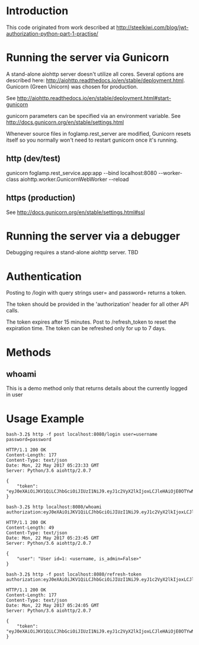 # Introduction

This code originated from work described at http://steelkiwi.com/blog/jwt-authorization-python-part-1-practise/

# Running the server via Gunicorn

A stand-alone aiohttp server doesn't utilize all cores. Several options are described here: http://aiohttp.readthedocs.io/en/stable/deployment.html. Gunicorn (Green Unicorn) was chosen for production.

See
http://aiohttp.readthedocs.io/en/stable/deployment.html#start-gunicorn

gunicorn parameters can be specified via an environment variable. See http://docs.gunicorn.org/en/stable/settings.html

Whenever source files in foglamp.rest_server are modified, Gunicorn resets itself so you normally won't need to restart gunicorn once it's running.

## http (dev/test)

gunicorn foglamp.rest_service.app:app --bind localhost:8080 --worker-class aiohttp.worker.GunicornWebWorker --reload

## https (production)

See http://docs.gunicorn.org/en/stable/settings.html#ssl

# Running the server via a debugger

Debugging requires a stand-alone aiohttp server. TBD

# Authentication

Posting to /login with query strings user= and password= returns a token.

The token should be provided in the 'authorization' header for all other API calls. 

The token expires after 15 minutes. Post to /refresh_token to reset the expiration time. The token can be refreshed only for up to 7 days.

# Methods

## whoami

This is a demo method only that returns details about the currently logged in user

# Usage Example

    bash-3.2$ http -f post localhost:8080/login user=username password=password

    HTTP/1.1 200 OK
    Content-Length: 177
    Content-Type: text/json
    Date: Mon, 22 May 2017 05:23:33 GMT
    Server: Python/3.6 aiohttp/2.0.7

    {
        "token": "eyJ0eXAiOiJKV1QiLCJhbGciOiJIUzI1NiJ9.eyJ1c2VyX2lkIjoxLCJleHAiOjE0OTYwMzU1MjYsInJlZnJlc2hfZXhwIjoxNDk1NDU2ODI2LjMwMTE5M30.LRDw1wnfoDluSMBfghUJB2e4Iy8jSlLkQmIlKMet9mo"
    }

    bash-3.2$ http localhost:8080/whoami authorization:eyJ0eXAiOiJKV1QiLCJhbGciOiJIUzI1NiJ9.eyJ1c2VyX2lkIjoxLCJleHAiOjE0OTYwMzU1MjYsInJlZnJlc2hfZXhwIjoxNDk1NDU2ODI2LjMwMTE5M30.LRDw1wnfoDluSMBfghUJB2e4Iy8jSlLkQmIlKMet9mo

    HTTP/1.1 200 OK
    Content-Length: 49
    Content-Type: text/json
    Date: Mon, 22 May 2017 05:23:45 GMT
    Server: Python/3.6 aiohttp/2.0.7

    {
        "user": "User id=1: <username, is_admin=False>"
    }

    bash-3.2$ http -f post localhost:8080/refresh-token authorization:eyJ0eXAiOiJKV1QiLCJhbGciOiJIUzI1NiJ9.eyJ1c2VyX2lkIjoxLCJleHAiOjE0OTYwMzU1MjYsInJlZnJlc2hfZXhwIjoxNDk1NDU2ODI2LjMwMTE5M30.LRDw1wnfoDluSMBfghUJB2e4Iy8jSlLkQmIlKMet9mo

    HTTP/1.1 200 OK
    Content-Length: 177
    Content-Type: text/json
    Date: Mon, 22 May 2017 05:24:05 GMT
    Server: Python/3.6 aiohttp/2.0.7

    {
        "token": "eyJ0eXAiOiJKV1QiLCJhbGciOiJIUzI1NiJ9.eyJ1c2VyX2lkIjoxLCJleHAiOjE0OTYwMzU1MjYsInJlZnJlc2hfZXhwIjoxNDk1NDU2ODkwLjkzMDMyM30.V4Eye1eCzZXiGmLzvZ5vRvXMWd9xVS9tneY52YTeFo4"
    }

